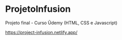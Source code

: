 # ProjetoInfusion
 Projeto final - Curso Ûdemy (HTML, CSS e Javascript)
 
 https://project-infusion.netlify.app/
